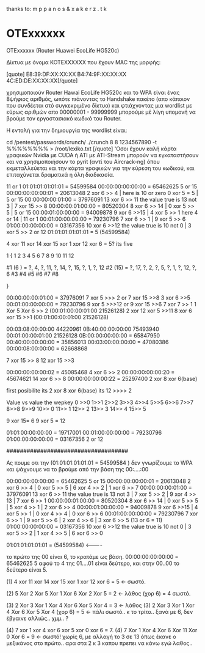 thanks to: 
m p p a n o s 
&
x a k e r z . t k

OTExxxxxx
=========

OTExxxxxx (Router Huawei EcoLife HG520c)


Δίκτυα με όνομα KOTEXXXXXX που έχουν MAC της μορφής: 

[quote] 
E8:39:DF:XX:XX:XX 
B4:74:9F:XX:XX:XX 
4C:ED:DE:XX:XX:XX[/quote] 

χρησιμοποιούν Router Hawai EcoLife HG520c και το WPA είναι ένας 8ψήφιος αριθμός, ωπότε πιάνοντας το Handshake πακέτο 
(απο κάποιον που συνδέεται στό συγκεκριμένο δίκτυο) και φτιάχνοντας μια wordlist με εύρως αριθμών απο 00000001 - 99999999 
μπορούμε μέ λίγη υπομονή να βρούμε τον εργοστασιακό κωδικό του Router. 

H εντολή για την δημιουργία της wordlist είναι: 


cd /pentest/passwords/crunch/ ./crunch 8 8 1234567890 -t %%%%%%%% > /root/lexiko.txt [/quote] 
'Οσοι έχουν καλή κάρτα γραφικών Nvidia με CUDA ή ΑΤΙ με ATI-Stream μπορούν να εγκαταστήσουν και να χρησιμοποιήσουν το pyrit (αντί του Aircrack-ng) όπου εκμεταλλεύεται και την κάρτα γραφικών για την εύρεση του κωδικού, και επιταχύνεται δραματικά η όλη διαδικασία. 



11 or 1
01:01:01:01:01:01 = 54599584 
00:00:00:00:00:00 = 65462625 5 or 15
00:00:00:00:00:01 = 20613048 2 xor 6 >> 4 | here is 10 or zero 0 xor 5 = 5 | 5 or 15
00:00:00:00:01:00 = 37976091 13 xor 6 >> 11 the value true is 13 not 3 | 7 xor 15 >> 8
00:00:00:01:00:00 = 80520304 8 xor 6 >> 14 | 0 xor 5 >> 5 | 5 or 15
00:00:01:00:00:00 = 94009878 9 xor 6 >>15 | 4 xor 5 >> 1 here 4 or 14 | 11 or 1
00:01:00:00:00:00 = 79230796 7 xor 6 >> 1 | 9 xor 5 >> 6
01:00:00:00:00:00 = 03167356 10 xor 6 >>12 the value true is 10 not 0 | 3 xor 5 >> 2 or 12
01:01:01:01:01:01 = 5 (54599584) 

4 xor 11 xor 14 xor 15 xor 1 xor 12 xor 6 = 5? its five


1 
{ 1 2 3 4 5 6 7 8 9 10 11 12

#1 (6 ) = ?, 4, ?, 11, ?, 14, ?, 15, ?, 1, ?, 12
#2 (15) = ?, 17, ?, 2, ?, 5, ?, 1, ?, 12, ?, 6
#3
#4
#5
#6
#7
#8

}



00:00:00:00:01:00 = 37976091 7 xor 5 >>> 2 or 7 xor 15 >>8
3 xor 6 >>5
00:01:00:00:00:00 = 79230796 9 xor 5 >>>12 or 9 xor 15 >>6
7 xor 7 >> 1
1 Xor 5 Xor 6 >> 2 (00:01:00:00:01:00 21526128)
2 xor 12 xor 5 >>11
8 xor 6 xor 15 >>1 (00:01:00:00:01:00 21526128)

00:03:08:00:00:00 44220961
0B:40:00:00:00:00 75493940
00:01:00:00:01:00 21526128
0B:00:00:00:00:00 = 65847950 
00:40:00:00:00:00 = 35856013 
00:03:00:00:00:00 = 47080386 
00:00:08:00:00:00 = 62668868 

7 xor 15 >> 8
12 xor 15 >>3

00:00:00:00:00:02 = 45085468 4 xor 6 >> 2
00:00:00:00:00:20 = 45674621 14 xor 6 >> 8
00:00:00:00:00:22 = 25297400 2 xor 8 xor 6(base) 

first posibilite its
2 xor 8 xor 6(base) its 12 >>>> 2


Value vs value the wepkey 
0 >>0
1>>1
2>>2
3>>3
4>>4
5>>5
6>>6
7>>7
8>>8
9>>9
10>> 0
11>> 1
12>> 2
13>> 3
14>> 4
15>> 5

9 xor 15= 6
9 xor 5 = 12

01:01:00:00:00:00 = 19717001
00:01:00:00:00:00 = 79230796 
01:00:00:00:00:00 = 03167356 2 or 12



####################################


Ας πουμε οτι την (01:01:01:01:01:01 = 54599584 ) δεν γνωρίζουμε το WPA και ψάχνουμε να το βρούμε από την βάση της 00:....:00

00:00:00:00:00:00 = 65462625 5 or 15
00:00:00:00:00:01 = 20613048 2 xor 6 >> 4 | 0 xor 5 >> 5 | 6 xor 4 >> 2 | 1 xor 6 >> 7
00:00:00:00:01:00 = 37976091 13 xor 6 >> 11 the value true is 13 not 3 | 7 xor 5 >> 2 | 9 xor 4 >> 13 | 7 xor 6 >> 1
00:00:00:01:00:00 = 80520304 8 xor 6 >> 14 | 0 xor 5 >> 5 | 5 xor 4 >> 1 | 2 xor 6 >> 4
00:00:01:00:00:00 = 94009878 9 xor 6 >>15 | 4 xor 5 >> 1 | 0 xor 4 >> 4 | 0 xor 6 >> 6
00:01:00:00:00:00 = 79230796 7 xor 6 >> 1 | 9 xor 5 >> 6 | 2 xor 4 >> 6 | 3 xor 6 >> 5 (13 or 6 = 11)
01:00:00:00:00:00 = 03167356 10 xor 6 >>12 the value true is 10 not 0 | 3 xor 5 >> 2 | 1 xor 4 >> 5 | 6 xor 6 >> 0


01:01:01:01:01:01 = (54599584) <---- 

το πρώτο της 00 είναι 6, το κρατάμε ως βάση. 00:00:00:00:00:00 = 65462625 5 αφού το 4 της 01....01 είναι δεύτερο, και στην 00..00 το δεύτερο είναι 5.

(1) 4 xor 11 xor 14 xor 15 xor 1 xor 12 xor 6 = 5 <- σωστό.

(2) 5 Xor 2 Xor 5 Xor 1 Xor 6 Xor 2 Xor 5 = 2 <- λάθος (χορ 6) = 4 σωστό.

(3) 2 Xor 3 Xor 1 Xor 4 Xor 6 Xor 5 Xor 4 = 3 <- λάθος 
(3) 2 Xor 3 Xor 1 Xor 4 Xor 6 Xor 5 Xor 4 (χορ 6) = 5 <- πάλι σωστό.. κ το τρίτο.. ξανά με 6, δεν έβγαινε αλλιώς.. χμμ.. ?

(4) 7 xor 1 xor 4 xor 6 xor 5 xor 0 xor 6 = 7. 
(4) 7 Xor 1 Xor 4 Xor 6 Xor 11 Xor 0 Xor 6 = 9 <- σωστό! χωρίς 6, με αλλαγή το 3 σε 13 όπως έκανε ο μεξικάνος στο πρώτο.. αρα στα 2 κ 3 καπου πρεπει να κάνω εγώ λαθος..


